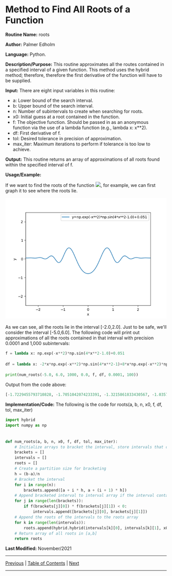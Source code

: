 # Method to Find All Roots of a Function

**Routine Name:** roots

**Author:** Palmer Edholm

**Language:** Python.

**Description/Purpose:** This routine approximates all the routes contained in a specified interval of a given function. 
This method uses the hybrid method; therefore, therefore the first derivative of the function will have to be supplied.

**Input:** There are eight input variables in this routine:

* a: Lower bound of the search interval.
* b: Upper bound of the search interval.
* n: Number of subintervals to create when searching for roots.
* x0: Initial guess at a root contained in the function.
* f: The objective function. Should be passed in as an anonymous function via the use of a lambda function (e.g., lambda x: x**2).
* df: First derivative of f.
* tol: Desired tolerance in precision of approximation.
* max_iter: Maximum iterations to perform if tolerance is too low to achieve.

**Output:** This routine returns an array of approximations of all roots found within the specified interval of f.

**Usage/Example:**

If we want to find the roots of the function <img src="https://render.githubusercontent.com/render/math?math=e^{-x^2}\sin(4x^2-1.0)+0.051">, 
for example, we can first graph it to see where the roots lie.

![alt text](sheet6.png)

As we can see, all the roots lie in the interval [-2.0,2.0]. Just to be safe, we'll consider the interval [-5.0,6.0].
The following code will print out approximations of all the roots contained in that interval with precision 0.0001 and 1,000
subintervals:

```python
f = lambda x: np.exp(-x**2)*np.sin(4*x**2-1.0)+0.051

df = lambda x: -2*x*np.exp(-x**2)*np.sin(4*x**2-1)+8*x*np.exp(-x**2)*np.cos(4*x**2-1)

print(num_roots(-5.0, 6.0, 1000, 0.0, f, df, 0.0001, 100))
```

Output from the code above:

```python
[-1.7229455793710828, -1.7051042074233391, -1.3215861833430567, -1.0357671062554235, -0.48361069854284117, 0.4836106985428367, 1.0357671062567162, 1.321586182968371, 1.7051041903953095, 1.7229455786568437]
```

**Implementation/Code:** The following is the code for roots(a, b, n, x0, f, df, tol, max_iter)

```python
import hybrid
import numpy as np


def num_roots(a, b, n, x0, f, df, tol, max_iter):
    # Initialize arrays to bracket the interval, store intervals that contain roots, and store roots
    brackets = []
    intervals = []
    roots = []
    # Create a partition size for bracketing
    h = (b-a)/n
    # Bracket the interval
    for i in range(n):
        brackets.append([a + i * h, a + (i + 1) * h])
    # Append bracketed interval to interval array if the interval contains a root
    for j in range(len(brackets)):
        if f(brackets[j][0]) * f(brackets[j][1]) < 0:
            intervals.append([brackets[j][0], brackets[j][1]])
    # Append the roots of the intervals to the roots array
    for k in range(len(intervals)):
        roots.append(hybrid.hybrid(intervals[k][0], intervals[k][1], x0, f, df, tol, max_iter))
    # Return array of all roots in [a,b]
    return roots
```

**Last Modified:** November/2021

<hr>

[Previous](small_root.md)
| [Table of Contents](toc/manual_toc.md)
| [Next](backsub.md)

<hr>
